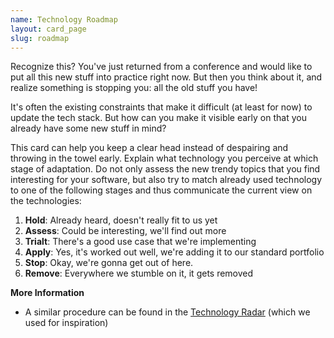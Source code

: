 ```yaml
---
name: Technology Roadmap
layout: card_page
slug: roadmap
---
```

Recognize this? You've just returned from a conference and would like to put all this new stuff into practice right now. But then you think about it, and realize something is stopping you: all the old stuff you have!

It's often the existing constraints that make it difficult (at least for now) to update the tech stack. But how can you make it visible early on that you already have some new stuff in mind?

This card can help you keep a clear head instead of despairing and throwing in the towel early. Explain what technology you perceive at which stage of adaptation. Do not only assess the new trendy topics that you find interesting for your software, but also try to match already used technology to one of the following stages and thus communicate the current view on the technologies:

1. **Hold**: Already heard, doesn't really fit to us yet
2. **Assess**: Could be interesting, we'll find out more
3. **Trialt**: There's a good use case that we're implementing
4. **Apply**: Yes, it's worked out well, we're adding it to our standard portfolio
5. **Stop**: Okay, we're gonna get out of here.
6. **Remove**: Everywhere we stumble on it, it gets removed


**More Information**

* A similar procedure can be found in the [Technology Radar](https://www.thoughtworks.com/radar) (which we used for inspiration)

